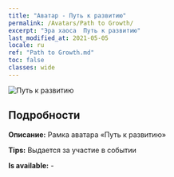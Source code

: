 ```yaml
---
title: "Аватар - Путь к развитию"
permalink: /Avatars/Path to Growth/
excerpt: "Эра хаоса  Путь к развитию"
last_modified_at: 2021-05-05
locale: ru
ref: "Path to Growth.md"
toc: false
classes: wide
---
```

 ![Путь к развитию](/images/a/avatarFrame_68.png)

## Подробности

 **Описание:** Рамка аватара «Путь к развитию» 

 **Tips:** Выдается за участие в событии 

 **Is available:**  - 

